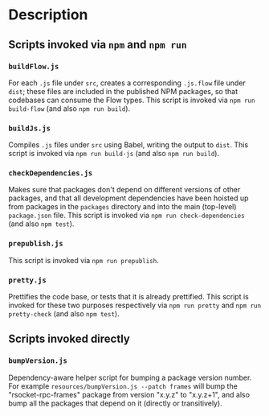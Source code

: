 # Description

## Scripts invoked via `npm` and `npm run`

### `buildFlow.js`

For each `.js` file under `src`, creates a corresponding `.js.flow` file under `dist`; these files are included in the published NPM packages, so that codebases can consume the Flow types. This script is invoked via `npm run build-flow` (and also `npm run build`).

### `buildJs.js`

Compiles `.js` files under `src` using Babel, writing the output to `dist`. This script is invoked via `npm run build-js` (and also `npm run build`).

### `checkDependencies.js`

Makes sure that packages don't depend on different versions of other packages, and that all development dependencies have been hoisted up from packages in the `packages` directory and into the main (top-level) `package.json` file. This script is invoked via `npm run check-dependencies` (and also `npm test`).

### `prepublish.js`

This script is invoked via `npm run prepublish`.

### `pretty.js`

Prettifies the code base, or tests that it is already prettified. This script is invoked for these two purposes respectively via `npm run pretty` and `npm run pretty-check` (and also `npm test`).

## Scripts invoked directly

### `bumpVersion.js`

Dependency-aware helper script for bumping a package version number. For example `resources/bumpVersion.js --patch frames` will bump the "rsocket-rpc-frames" package from version "x.y.z" to "x.y.z+1", and also bump all the packages that depend on it (directly or transitively).
